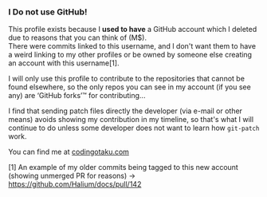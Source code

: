 ### I Do not use GitHub!

This profile exists because I **used to have** a GitHub account which I deleted due to reasons that you can think of (M$).  
There were commits linked to this username, and I don't want them to have a weird linking to my other profiles or be owned by someone else creating an account with this username[1].

I will only use this profile to contribute to the repositories that cannot be found elsewhere, so the only repos you can see in my account (if you see any) are ‘GitHub forks’™ for contributing...

I find that sending patch files directly the developer (via e-mail or other means) avoids showing my contribution in my timeline, so that's what I will continue to do unless some developer does not want to learn how `git-patch` work.

You can find me at [codingotaku.com](https://codingotaku.com)

[1] An example of my older commits being tagged to this new account (showing unmerged PR for reasons) -> https://github.com/Halium/docs/pull/142
